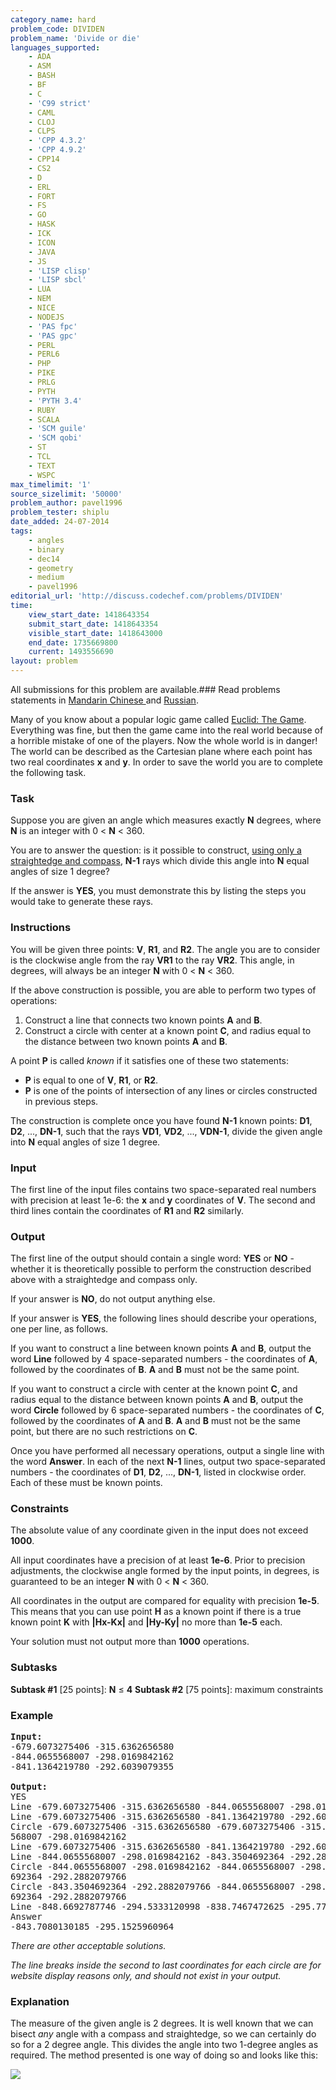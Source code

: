 ```yaml
---
category_name: hard
problem_code: DIVIDEN
problem_name: 'Divide or die'
languages_supported:
    - ADA
    - ASM
    - BASH
    - BF
    - C
    - 'C99 strict'
    - CAML
    - CLOJ
    - CLPS
    - 'CPP 4.3.2'
    - 'CPP 4.9.2'
    - CPP14
    - CS2
    - D
    - ERL
    - FORT
    - FS
    - GO
    - HASK
    - ICK
    - ICON
    - JAVA
    - JS
    - 'LISP clisp'
    - 'LISP sbcl'
    - LUA
    - NEM
    - NICE
    - NODEJS
    - 'PAS fpc'
    - 'PAS gpc'
    - PERL
    - PERL6
    - PHP
    - PIKE
    - PRLG
    - PYTH
    - 'PYTH 3.4'
    - RUBY
    - SCALA
    - 'SCM guile'
    - 'SCM qobi'
    - ST
    - TCL
    - TEXT
    - WSPC
max_timelimit: '1'
source_sizelimit: '50000'
problem_author: pavel1996
problem_tester: shiplu
date_added: 24-07-2014
tags:
    - angles
    - binary
    - dec14
    - geometry
    - medium
    - pavel1996
editorial_url: 'http://discuss.codechef.com/problems/DIVIDEN'
time:
    view_start_date: 1418643354
    submit_start_date: 1418643354
    visible_start_date: 1418643000
    end_date: 1735669800
    current: 1493556690
layout: problem
---
```

All submissions for this problem are available.###  Read problems statements in [Mandarin Chinese ](http://www.codechef.com/download/translated/DEC14/mandarin/DIVIDEN.pdf) and [Russian](http://www.codechef.com/download/translated/DEC14/russian/DIVIDEN.pdf).

Many of you know about a popular logic game called [Euclid: The Game](http://euclidthegame.com/). Everything was fine, but then the game came into the real world because of a horrible mistake of one of the players. Now the whole world is in danger! The world can be described as the Cartesian plane where each point has two real coordinates **x** and **y**. In order to save the world you are to complete the following task.

### Task

Suppose you are given an angle which measures exactly **N** degrees, where **N** is an integer with 0 < **N** < 360.

You are to answer the question: is it possible to construct, [using only a straightedge and compass](http://en.wikipedia.org/wiki/Compass-and-straightedge_construction), **N-1** rays which divide this angle into **N** equal angles of size 1 degree?

If the answer is **YES**, you must demonstrate this by listing the steps you would take to generate these rays.

### Instructions

You will be given three points: **V**, **R1**, and **R2**. The angle you are to consider is the clockwise angle from the ray **VR1** to the ray **VR2**. This angle, in degrees, will always be an integer **N** with 0 < **N** < 360.

If the above construction is possible, you are able to perform two types of operations:

1. Construct a line that connects two known points **A** and **B**.
2. Construct a circle with center at a known point **C**, and radius equal to the distance between two known points **A** and **B**.

A point **P** is called *known* if it satisfies one of these two statements:

- **P** is equal to one of **V**, **R1**, or **R2**.
- **P** is one of the points of intersection of any lines or circles constructed in previous steps.

The construction is complete once you have found **N-1** known points: **D1**, **D2**, ..., **DN-1**, such that the rays **VD1**, **VD2**, ..., **VDN-1**, divide the given angle into **N** equal angles of size 1 degree.

### Input

The first line of the input files contains two space-separated real numbers with precision at least 1e-6: the **x** and **y** coordinates of **V**. The second and third lines contain the coordinates of **R1** and **R2** similarly.

### Output

The first line of the output should contain a single word: **YES** or **NO** - whether it is theoretically possible to perform the construction described above with a straightedge and compass only.

If your answer is **NO**, do not output anything else.

If your answer is **YES**, the following lines should describe your operations, one per line, as follows.

If you want to construct a line between known points **A** and **B**, output the word **Line** followed by 4 space-separated numbers - the coordinates of **A**, followed by the coordinates of **B**. **A** and **B** must not be the same point.

If you want to construct a circle with center at the known point **C**, and radius equal to the distance between known points **A** and **B**, output the word **Circle** followed by 6 space-separated numbers - the coordinates of **C**, followed by the coordinates of **A** and **B**. **A** and **B** must not be the same point, but there are no such restrictions on **C**.

Once you have performed all necessary operations, output a single line with the word **Answer**. In each of the next **N-1** lines, output two space-separated numbers - the coordinates of **D1**, **D2**, ..., **DN-1**, listed in clockwise order. Each of these must be known points.

### Constraints

The absolute value of any coordinate given in the input does not exceed **1000**.

All input coordinates have a precision of at least **1e-6**. Prior to precision adjustments, the clockwise angle formed by the input points, in degrees, is guaranteed to be an integer **N** with 0 < **N** < 360.

All coordinates in the output are compared for equality with precision **1e-5**. This means that you can use point **H** as a known point if there is a true known point **K** with **|Hx-Kx|** and **|Hy-Ky|** no more than **1e-5** each.

Your solution must not output more than **1000** operations.

### Subtasks

**Subtask #1**  \[25 points\]: **N** ≤ **4**
**Subtask #2** \[75 points\]: maximum constraints 
### Example

<pre><b>Input:</b>
-679.6073275406 -315.6362656580
-844.0655568007 -298.0169842162
-841.1364219780 -292.6039079355

<b>Output:</b>
YES
Line -679.6073275406 -315.6362656580 -844.0655568007 -298.0169842162
Line -679.6073275406 -315.6362656580 -841.1364219780 -292.6039079355
Circle -679.6073275406 -315.6362656580 -679.6073275406 -315.6362656580 -844.0655
568007 -298.0169842162
Line -679.6073275406 -315.6362656580 -841.1364219780 -292.6039079355
Line -844.0655568007 -298.0169842162 -843.3504692364 -292.2882079766
Circle -844.0655568007 -298.0169842162 -844.0655568007 -298.0169842162 -843.3504
692364 -292.2882079766
Circle -843.3504692364 -292.2882079766 -844.0655568007 -298.0169842162 -843.3504
692364 -292.2882079766
Line -848.6692787746 -294.5333120998 -838.7467472625 -295.7718800931
Answer
-843.7080130185 -295.1525960964
</pre>
*There are other acceptable solutions.*

*The line breaks inside the second to last coordinates for each circle are for website display reasons only, and should not exist in your output.*

### Explanation

The measure of the given angle is 2 degrees. It is well known that we can bisect *any* angle with a compass and straightedge, so we can certainly do so for a 2 degree angle. This divides the angle into two 1-degree angles as required. The method presented is one way of doing so and looks like this:

![](/download/extimages/18803cb00817e914893a22e99f054829.png)
